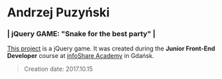 # Andrzej Puzyński

### | jQuery GAME: "Snake for the best party" |




[This project](https://andrzejpuzynski.github.io/jQuery-game/) is a jQuery game. It was created during the **Junior Front-End Developer** 
course at [infoShare Academy](http://infoshareacademy.com/) in Gdańsk.


> Creation date: 2017.10.15
